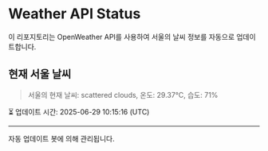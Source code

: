 
# Weather API Status

이 리포지토리는 OpenWeather API를 사용하여 서울의 날씨 정보를 자동으로 업데이트합니다.

## 현재 서울 날씨
> 서울의 현재 날씨: scattered clouds, 온도: 29.37°C, 습도: 71%

⏳ 업데이트 시간: 2025-06-29 10:15:16 (UTC)

---
자동 업데이트 봇에 의해 관리됩니다.
